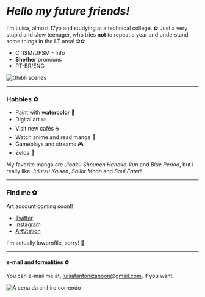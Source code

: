 # _Hello my future friends!_ 

I'm Luísa, almost 17yo and studying at a technical college. ✿
Just a very stupid and slow teenager, who tries **not** to repeat a year and understand some things in the I.T area! ✿✿

- CTISM/UFSM - Info 
- **She/her** pronouns 
- PT-BR/ENG 

![Ghibli scenes](https://64.media.tumblr.com/53cc5e08d9547dd6eece902b25637b3f/tumblr_nqzaefTh7u1rii88ro3_500.gifv "scenes")

____
### Hobbies ✿

- Paint with **watercolor** 🎨
- Digital art ✏️
- Visit new cafés ☕️
- Watch anime and read manga 🎥
- Gameplays and streams 🎮
- Zelda 🧝

My favorite manga are _Jibaku Shounen Hanako-kun_ and _Blue Period_, but i really like _Jujutsu Kaisen_, _Sailor Moon_ and _Soul Eater_!
____
### Find me ✿

Art account coming soon!!
- [Twitter](https://twitter.com/fanonzee)
- [Instagram](https://www.instagram.com/luisafzn/)
- [ArtStation](https://www.artstation.com/fanonzee/profile)

I'm actually lowprofile, sorry! 🤧
____
#### e-mail and formalities ✿

You can e-mail me at, luisafantonizanoon@gmail.com, if you want.

![A cena da chihiro correndo](https://64.media.tumblr.com/cbb9cc6dce931727365b702c404a4565/tumblr_nqzaefTh7u1rii88ro1_500.gifv "chihiro")
